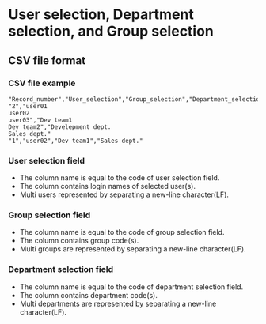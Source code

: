 # User selection, Department selection, and Group selection

## CSV file format

### CSV file example

```csv
"Record_number","User_selection","Group_selection","Department_selection"
"2","user01
user02
user03","Dev team1
Dev team2","Develepment dept.
Sales dept."
"1","user02","Dev team1","Sales dept."
```

### User selection field

- The column name is equal to the code of user selection field.
- The column contains login names of selected user(s).
- Multi users represented by separating a new-line character(LF).

### Group selection field

- The column name is equal to the code of group selection field.
- The column contains group code(s).
- Multi groups are represented by separating a new-line character(LF).

### Department selection field

- The column name is equal to the code of department selection field.
- The column contains department code(s).
- Multi departments are represented by separating a new-line character(LF).
